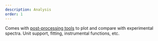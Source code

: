 ```yaml
---
description: Analysis
order: 1
---
```

Comes with [post-processing tools](https://radis.readthedocs.io/en/latest/spectrum/spectrum.html) to plot and compare with experimental spectra. Unit support, fitting, instrumental functions, etc. 
